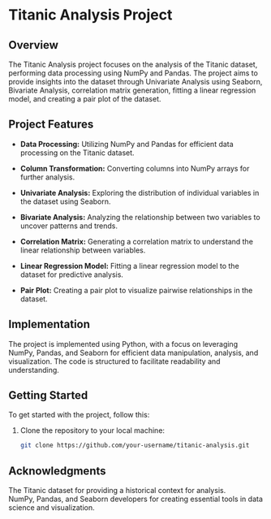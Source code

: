 # Titanic Analysis Project

## Overview

The Titanic Analysis project focuses on the analysis of the Titanic dataset, performing data processing using NumPy and Pandas. The project aims to provide insights into the dataset through Univariate Analysis using Seaborn, Bivariate Analysis, correlation matrix generation, fitting a linear regression model, and creating a pair plot of the dataset.

## Project Features

- **Data Processing:** Utilizing NumPy and Pandas for efficient data processing on the Titanic dataset.
  
- **Column Transformation:** Converting columns into NumPy arrays for further analysis.

- **Univariate Analysis:** Exploring the distribution of individual variables in the dataset using Seaborn.

- **Bivariate Analysis:** Analyzing the relationship between two variables to uncover patterns and trends.

- **Correlation Matrix:** Generating a correlation matrix to understand the linear relationship between variables.

- **Linear Regression Model:** Fitting a linear regression model to the dataset for predictive analysis.

- **Pair Plot:** Creating a pair plot to visualize pairwise relationships in the dataset.

## Implementation

The project is implemented using Python, with a focus on leveraging NumPy, Pandas, and Seaborn for efficient data manipulation, analysis, and visualization. The code is structured to facilitate readability and understanding.

## Getting Started

To get started with the project, follow this:

1. Clone the repository to your local machine:

   ```bash
   git clone https://github.com/your-username/titanic-analysis.git
## Acknowledgments
The Titanic dataset for providing a historical context for analysis.     
NumPy, Pandas, and Seaborn developers for creating essential tools in data science and visualization.
